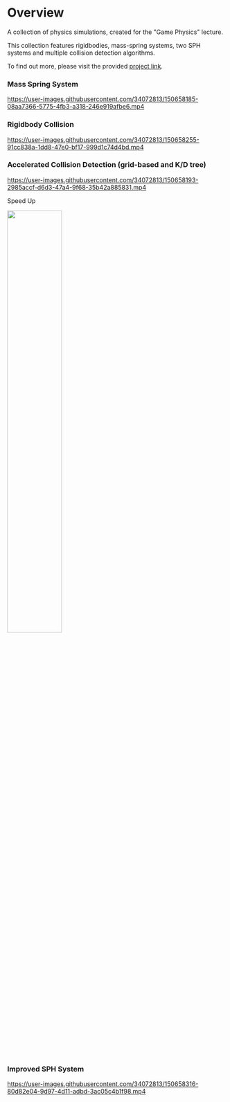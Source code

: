 # Overview
A collection of physics simulations, created for the "Game Physics" lecture.

This collection features rigidbodies, mass-spring systems, two SPH systems and multiple collision detection algorithms.

To find out more, please visit the provided [project link](https://alexanderepple.de/portfolio/physics-simulations/).


### Mass Spring System

https://user-images.githubusercontent.com/34072813/150658185-08aa7366-5775-4fb3-a318-246e919afbe6.mp4

### Rigidbody Collision

https://user-images.githubusercontent.com/34072813/150658255-91cc838a-1dd8-47e0-bf17-999d1c74d4bd.mp4


### Accelerated Collision Detection (grid-based and K/D tree)

https://user-images.githubusercontent.com/34072813/150658193-2985accf-d6d3-47a4-9f68-35b42a885831.mp4

Speed Up

<img src="https://user-images.githubusercontent.com/34072813/150658261-1abda490-f856-4b3c-aa81-f445c50c397c.png" width=50% height=50%>

### Improved SPH System

https://user-images.githubusercontent.com/34072813/150658316-80d82e04-9d97-4d11-adbd-3ac05c4b1f98.mp4


